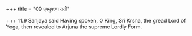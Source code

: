 +++
title = "09 एवमुक्त्वा ततो"

+++
11.9 Sanjaya said Having spoken, O King, Sri Krsna, the gread Lord of
Yoga, then revealed to Arjuna the supreme Lordly Form.
